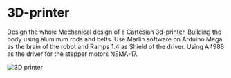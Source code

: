 # 3D-printer
Design the whole Mechanical design of a Cartesian 3d-printer.
Building the body using aluminum rods and belts.
Use Marlin software on Arduino Mega as the brain of the robot and Ramps 1.4 as 
Shield of the driver. 
Using A4988 as the driver for the stepper motors NEMA-17.               

![3D printer](https://user-images.githubusercontent.com/113920593/227784362-b7b8c8bc-8938-44d2-94cc-504ffcbdb27c.jpeg)
